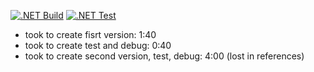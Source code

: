 [![.NET Build](https://github.com/vnmtwo/SerializeDeserializeTestTask/actions/workflows/dotnet_build.yml/badge.svg)](https://github.com/vnmtwo/SerializeDeserializeTestTask/actions/workflows/dotnet_build.yml)
[![.NET Test](https://github.com/vnmtwo/SerializeDeserializeTestTask/actions/workflows/dotnet_test.yml/badge.svg)](https://github.com/vnmtwo/SerializeDeserializeTestTask/actions/workflows/dotnet_test.yml)  

- took to create fisrt version: 1:40  
- took to create test and debug: 0:40
- took to create second version, test, debug: 4:00 (lost in references)
